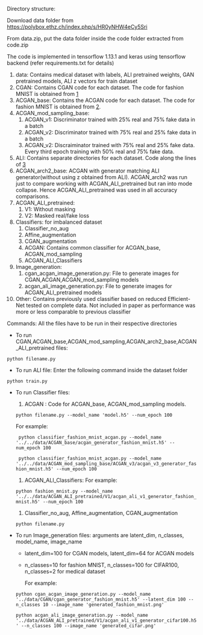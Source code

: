 Directory structure:

Download data folder from https://polybox.ethz.ch/index.php/s/HR0yNHW4eCy5Sri

From data.zip, put the data folder inside the code folder extracted from code.zip

The code is implemented in tensorflow 1.13.1 and keras using tensorflow backend (refer requirements.txt for details)

1. data: Contains medical dataset with labels, ALI pretrained weights, GAN pretrained models, ALI z vectors for train dataset
1. CGAN: Contains CGAN code for each dataset. The code for fashion MNIST is obtained from [1] 
1. ACGAN_base: Contains the ACGAN code for each dataset. The code for fashion MNIST is obtained from [2]. 
1. ACGAN_mod_sampling_base:
	1. ACGAN_v1: Discriminator trained with 25% real and 75% fake data in a batch
	1. ACGAN_v2: Discriminator trained with 75% real and 25% fake data in a batch
	1. ACGAN_v2: Discraiminator trained with 75% real and  25% fake data. Every third epoch training with 50% real and 75% fake data.
1. ALI: Contains separate directories for each dataset. Code along the lines of [3]
1. ACGAN_arch2_base: ACGAN with generator matching ALI generator(without using z obtained from ALI). ACGAN_arch2 was run just to compare working with ACGAN_ALI_pretrained but ran into mode collapse. Hence ACGAN_ALI_pretrained was used in all accuracy comparisons.
1. ACGAN_ALI_pretrained: 
	1. V1: Without masking
	1. V2: Masked real/fake loss
1. Classifiers: for imbalanced dataset
	1. Classifier_no_aug
	1. Affine_augmentation
	1. CGAN_augmentation
	1. ACGAN: Contains common classifier for ACGAN_base, ACGAN_mod_sampling
	1. ACGAN_ALI_Classifiers 
1. Image_generation:
	1. cgan_acgan_image_generation.py: File to generate images for CGAN,ACGAN,ACGAN_mod_sampling models
	1. acgan_ali_image_generation.py: File to generate images for ACGAN_ALI_pretrained models
1. Other: Contains previously used classifier based on reduced Efficient-Net tested on complete data. Not included in paper as performance was more or less comparable to previous classifier

Commands:
All the files have to be run in their respective directories
* To run CGAN,ACGAN_base,ACGAN_mod_sampling,ACGAN_arch2_base,ACGAN_ALI_pretrained files:

 ``` python filename.py ```
* To run ALI file: Enter the following command inside the dataset folder

 ``` python train.py ```
* To run Classifier files:
	1. ACGAN : Code for ACGAN_base, ACGAN_mod_sampling models.
	
	 ``` python filename.py --model_name 'model.h5' --num_epoch 100 ```
	
    For example:

    ``` python classifier_fashion_mnist_acgan.py --model_name '../../data/ACGAN_base/acgan_generator_fashion_mnist.h5' --num_epoch 100```
   
    ``` python classifier_fashion_mnist_acgan.py --model_name '../../data/ACGAN_mod_sampling_base/ACGAN_v3/acgan_v3_generator_fashion_mnist.h5' --num_epoch 100```
	1.  ACGAN_ALI_Classifiers:
	For example:

    ```python fashion_mnist.py --model_name '../../data/ACGAN_ALI_pretrained/V1/acgan_ali_v1_generator_fashion_mnist.h5' --num_epoch 100```

	1.  Classifier_no_aug, Affine_augmentation, CGAN_augmentation
 
    ``` python filename.py ```
* To run Image_generation files: arguments are latent_dim, n_classes, model_name, image_name

	* latent_dim=100 for CGAN models, latent_dim=64 for ACGAN models
	* n_classes=10 for fashion MNIST, n_classes=100 for CIFAR100, n_classes=2 for medical dataset
	
        For example:

	``` python cgan_acgan_image_generation.py --model_name '../data/CGAN/cgan_generator_fashion_mnist.h5' --latent_dim 100 --n_classes 10 --image_name 'generated_fashion_mnist.png' ``` 

	``` python acgan_ali_image_generation.py --model_name '../data/ACGAN_ALI_pretrained/V1/acgan_ali_v1_generator_cifar100.h5' --n_classes 100 --image_name 'generated_cifar.png' ```





[1]: https://machinelearningmastery.com/how-to-develop-a-conditional-generative-adversarial-network-from-scratch/ 
[2]: https://machinelearningmastery.com/how-to-develop-an-auxiliary-classifier-gan-ac-gan-from-scratch-with-keras/ 
[3]: https://github.com/otenim/ALI-Keras2
